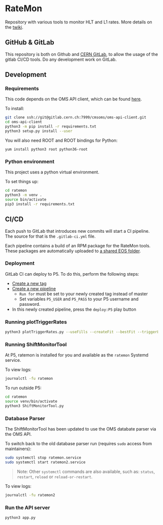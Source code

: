 # RateMon

Repository with various tools to monitor HLT and L1 rates. More details on the [twiki](https://twiki.cern.ch/twiki/bin/viewauth/CMS/RateMonitoringScriptWithReferenceComparison).

## GitHub & GitLab

This repository is both on Github and [CERN GitLab](https://gitlab.cern.ch/cms-tsg-fog/RateMon), to allow the usage of the gitlab CI/CD tools.
Do any development work on GitLab.

## Development

### Requirements

This code depends on the OMS API client, which can be found [here](https://gitlab.cern.ch/cmsoms/oms-api-client).

To install:
```bash
git clone ssh://git@gitlab.cern.ch:7999/cmsoms/oms-api-client.git
cd oms-api-client
python3 -m pip install -r requirements.txt
python3 setup.py install --user
```

You will also need ROOT and ROOT bindings for Python:
```
yum install python3 root python36-root
```

### Python environment

This project uses a python virtual environment.

To set things up:
```bash
cd ratemon
python3 -m venv .
source bin/activate
pip3 install -r requirements.txt
```

## CI/CD

Each push to GitLab that introduces new commits will start a CI pipeline.
The source for that is the `.gitlab-ci.yml` file.

Each pipeline contains a build of an RPM package for the RateMon tools. These packages are automatically uploaded to [a shared EOS folder](https://cernbox.cern.ch/index.php/s/TL7L81EaTE3Z8Zy).

### Deployment

GitLab CI can deploy to P5. To do this, perform the following steps:

- [Create a new tag](https://gitlab.cern.ch/cms-tsg-fog/ratemon/-/tags/new)
- [Create a new pipeline](https://gitlab.cern.ch/cms-tsg-fog/ratemon/-/pipelines/new)
  - `Run for` must be set to your newly created tag instead of master
  - Set variables `P5_USER` and `P5_PASS` to your P5 username and password.
- In this newly created pipeline, press the `deploy:P5` play button


### Running plotTriggerRates

```bash
python3 plotTriggerRates.py --useFills --createFit --bestFit --triggerList=TriggerLists/monitorlist_COLLISIONS.list 6303
```

### Running ShiftMonitorTool

At P5, ratemon is installed for you and available as the `ratemon` Systemd service.

To view logs:
```bash
journalctl -fu ratemon
```

To run outside P5:
```bash
cd ratemon
source venv/bin/activate
python3 ShiftMonitorTool.py
```

### Database Parser

The ShiftMonitorTool has been updated to use the OMS databate parser via the OMS API. 

To switch back to the old database parser run (requires `sudo` access from maintainers):
```bash
sudo systemctl stop ratemon.service
sudo systemctl start ratemon2.service
```

> Note: Other `systemctl` commands are also available, such as: `status`, `restart`, `reload` or `reload-or-restart`.

To view logs:
```bash
journalctl -fu ratemon2
```

### Run the API server

```bash
python3 app.py
```
